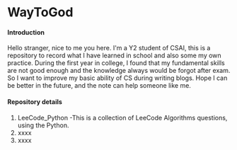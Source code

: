 # WayToGod

#### Introduction
Hello stranger, nice to me you here. I'm a Y2 student of CSAI, this is a repository to record what I have learned in school and also some my own practice. During the first year in college, I found that my fundamental skills are not good enough and the knowledge always would be forgot after exam. So I want to improve my basic ability of CS during writing blogs. Hope I can be better in the future, and the note can help someone like me.


#### Repository details

1.  LeeCode_Python -This is a collection of LeeCode Algorithms questions, using the Python.
2.  xxxx
3.  xxxx

